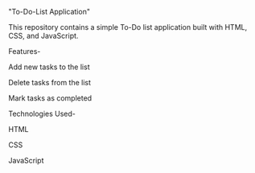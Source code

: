  "To-Do-List Application"
 
This repository contains a simple To-Do list application built with HTML, CSS, and JavaScript.


Features-

Add new tasks to the list

Delete tasks from the list

Mark tasks as completed


Technologies Used-

HTML

CSS

JavaScript



